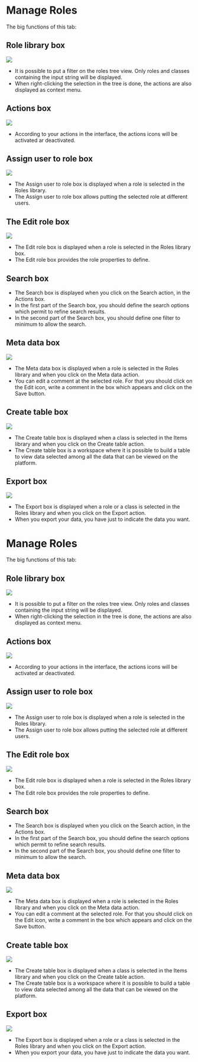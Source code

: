 <!--
created_at: '2011-04-22 09:48:37'
updated_at: '2013-03-13 14:32:32'
authors:
    - 'Jérôme Bogaerts'
contributors:
    - 'Franck Gismondi'
tags:
    - Processes
-->

Manage Roles
============

The big functions of this tab:

Role library box
----------------

![](../resources/roles-library.png)

-   It is possible to put a filter on the roles tree view. Only roles and classes containing the input string will be displayed.
-   When right-clicking the selection in the tree is done, the actions are also displayed as context menu.

Actions box
-----------

![](../resources/roles-actions.png)

-   According to your actions in the interface, the actions icons will be activated ar deactivated.

Assign user to role box
-----------------------

![](../resources/roles-assignuser.png)

-   The Assign user to role box is displayed when a role is selected in the Roles library.
-   The Assign user to role box allows putting the selected role at different users.

The Edit role box
-----------------

![](../resources/roles-edit.png)

-   The Edit role box is displayed when a role is selected in the Roles library box.
-   The Edit role box provides the role properties to define.

Search box
----------

-   The Search box is displayed when you click on the Search action, in the Actions box.
-   In the first part of the Search box, you should define the search options which permit to refine search results.
-   In the second part of the Search box, you should define one filter to minimum to allow the search.

Meta data box
-------------

![](../resources/roles-metadata.png)

-   The Meta data box is displayed when a role is selected in the Roles library and when you click on the Meta data action.
-   You can edit a comment at the selected role. For that you should click on the Edit icon, write a comment in the box which appears and click on the Save button.

Create table box
----------------

![](../resources/roles-createtable.png)

-   The Create table box is displayed when a class is selected in the Items library and when you click on the Create table action.
-   The Create table box is a workspace where it is possible to build a table to view data selected among all the data that can be viewed on the platform.

Export box
----------

![](../resources/roles-export.png)

-   The Export box is displayed when a role or a class is selected in the Roles library and when you click on the Export action.
-   When you export your data, you have just to indicate the data you want.

Manage Roles
============

The big functions of this tab:

Role library box
----------------

![](../resources/roles-library.png)

-   It is possible to put a filter on the roles tree view. Only roles and classes containing the input string will be displayed.
-   When right-clicking the selection in the tree is done, the actions are also displayed as context menu.

Actions box
-----------

![](../resources/roles-actions.png)

-   According to your actions in the interface, the actions icons will be activated ar deactivated.

Assign user to role box
-----------------------

![](../resources/roles-assignuser.png)

-   The Assign user to role box is displayed when a role is selected in the Roles library.
-   The Assign user to role box allows putting the selected role at different users.

The Edit role box
-----------------

![](../resources/roles-edit.png)

-   The Edit role box is displayed when a role is selected in the Roles library box.
-   The Edit role box provides the role properties to define.

Search box
----------

-   The Search box is displayed when you click on the Search action, in the Actions box.
-   In the first part of the Search box, you should define the search options which permit to refine search results.
-   In the second part of the Search box, you should define one filter to minimum to allow the search.

Meta data box
-------------

![](../resources/roles-metadata.png)

-   The Meta data box is displayed when a role is selected in the Roles library and when you click on the Meta data action.
-   You can edit a comment at the selected role. For that you should click on the Edit icon, write a comment in the box which appears and click on the Save button.

Create table box
----------------

![](../resources/roles-createtable.png)

-   The Create table box is displayed when a class is selected in the Items library and when you click on the Create table action.
-   The Create table box is a workspace where it is possible to build a table to view data selected among all the data that can be viewed on the platform.

Export box
----------

![](../resources/roles-export.png)

-   The Export box is displayed when a role or a class is selected in the Roles library and when you click on the Export action.
-   When you export your data, you have just to indicate the data you want.


